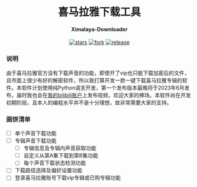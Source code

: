 <h1 align="center">喜马拉雅下载工具</h1>
<h4 align="center">Ximalaya-Downloader</h4>

<div align="center">

[![stars](https://img.shields.io/github/stars/Diaoxiaozhang/Ximalaya-Downloader.svg?style=flat&color=green)](https://github.com/Diaoxiaozhang/Ximalaya-Downloader)
[![fork](https://img.shields.io/github/forks/Diaoxiaozhang/Ximalaya-Downloader.svg?style=flat&color=critical)](https://github.com/One-Studio/CSGO-Toolbox)
[![release](https://img.shields.io/github/release/Diaoxiaozhang/Ximalaya-Downloader.svg?style=flat&color=blue)](https://github.com/One-Studio/CSGO-Toolbox/releases)

</div>

### 说明

由于喜马拉雅官方没有下载声音的功能，即使开了vip也只能下载加密后的文件，且市面上很少有好的解密软件，所以我打算开发一款一键下载喜马拉雅专辑的软件。本软件计划使用纯Python语言开发，第一个发布版本最晚将于2023年6月发布，届时我也会在[我的bilibili账户](https://space.bilibili.com/22071409)上发布视频，欢迎大家的捧场。本软件尚在开发初期阶段，且本人的编程水平并不是十分理想，故非常需要大家的支持。

### 画饼清单

- [ ] 单个声音下载功能
- [ ] 专辑声音下载功能
  - [ ] 专辑信息及专辑内声音获取功能
  - [ ] 自定义从第A集下载到第B集功能
  - [ ] 每个声音下载状态检测功能
- [ ] 下载路径选择及偏好设置功能
- [ ] 登录喜马拉雅账号下载vip专辑或已购专辑功能
